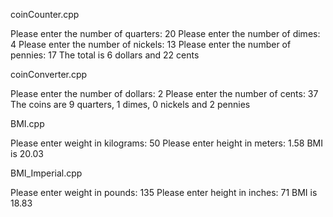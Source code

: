 coinCounter.cpp


Please enter the number of quarters: 
20
Please enter the number of dimes: 
4
Please enter the number of nickels: 
13
Please enter the number of pennies: 
17
The total is 6 dollars and 22 cents


coinConverter.cpp

Please enter the number of dollars: 
2
Please enter the number of cents: 
37
The coins are 9 quarters, 1 dimes, 0 nickels and 2 pennies

BMI.cpp

Please enter weight in kilograms:
50
Please enter height in meters:
1.58
BMI is 20.03


BMI_Imperial.cpp

Please enter weight in pounds: 
135
Please enter height in inches: 
71
BMI is 18.83
